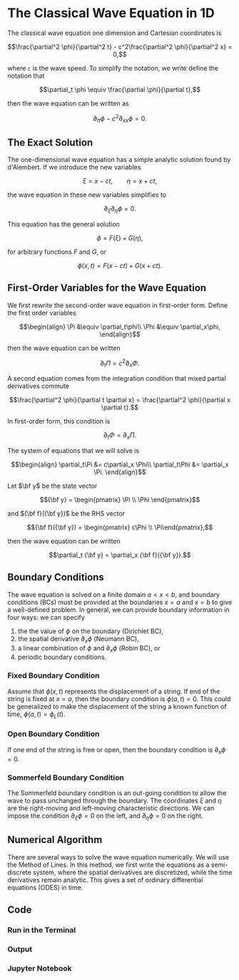 # The Classical Wave Equation in 1D

The classical wave equation one dimension and Cartesian coordinates is
```math
\frac{\partial^2 \phi}{\partial^2 t} - c^2\frac{\partial^2 \phi}{\partial^2 x} = 0,
```
where ``c`` is the wave speed. To simplify the notation, 
we write define the notation that
```math
\partial_t \phi \equiv \frac{\partial \phi}{\partial t},
```
then the wave equation can be written as
```math
\partial_{tt}\phi - c^2\partial_{xx}\phi = 0.
```

## The Exact Solution

The one-dimensional wave equation has a simple analytic solution found by
d'Alembert.  If we introduce the new variables
```math
\xi = x - ct, \qquad \eta = x + ct,
```
the wave equation in these new variables simplifies to
```math
\partial_{\xi}\partial_{\eta} \phi= 0.
```
This equation has the general solution
```math
\phi = F(\xi) + G(\eta),
```
for arbitrary functions $F$ and $G$, or
```math
\phi(x,t) = F(x - ct) + G(x + ct).
```

## First-Order Variables for the Wave Equation

We first rewrite the second-order wave equation in first-order form.
Define the first order variables
```math
\begin{align}
\Pi &\equiv \partial_t\phi\\
\Phi &\equiv \partial_x\phi,
\end{align}
```
then the wave equation can be written
```math
\partial_t\Pi = c^2\partial_x\Phi.
```
A second equation comes from the integration condition that 
mixed partial derivatives commute
```math
\frac{\partial^2 \phi}{\partial t \partial x} = \frac{\partial^2 \phi}{\partial x \partial t}.
```
In first-order form, this condition is
```math
\partial_t\Phi = \partial_x\Pi.
```
The system of equations that we will solve is
```math
\begin{align}
\partial_t\Pi &= c\partial_x \Phi\\
\partial_t\Phi &= \partial_x \Pi.
\end{align}
```
Let $\bf y$ be the state vector
```math
{\bf y} = \begin{pmatrix} \Pi \\ \Phi \end{pmatrix}
```
and ${\bf f}({\bf y})$ be the RHS vector
```math
{\bf f}({\bf y}) = \begin{pmatrix} c\Phi \\ \Pi\end{pmatrix},
```
then the wave equation can be written
```math
\partial_t {\bf y} = \partial_x {\bf f}({\bf y}).
```


## Boundary Conditions

The wave equation is solved on a finite domain $a < x < b$, and 
boundary conditions (BCs) must be provided at the boundaries $x=a$ and $x=b$
to give a well-defined problem.  In general, we can provide boundary
information in four ways:  we can specify 
  1. the the value of $\phi$ on the boundary (Dirichlet BC), 
  2. the spatial derivative $\partial_x \phi$ (Neumann BC), 
  3. a linear combination of $\phi$ and $\partial_x \phi$ (Robin BC), or
  4. periodic boundary conditions.

### Fixed Boundary Condition

Assume that $\phi(x,t)$ represents the displacement of a string.  If 
end of the string is fixed at $x=a$, then the boundary condition is 
$\phi(a,t) = 0$.  This could be generalized to make the displacement of the
string a known function of time, $\phi(a,t) = \phi_L(t)$.


### Open Boundary Condition

If one end of the string is free or open, then the boundary condition
is $\partial_x \phi = 0$.

### Sommerfeld Boundary Condition

The Sommerfeld boundary condition is an out-going condition to allow the
wave to pass unchanged through the boundary.
The coordinates $\xi$ and $\eta$ are the right-moving and left-moving
characteristic directions.
We can impose the condition $\partial_\xi \phi = 0$ on the left, and 
$\partial_\eta \phi= 0$ on the right.


## Numerical Algorithm

There are several ways to solve the wave equation numerically.  We will
use the Method of Lines.  In this method, we first write the equations
as a semi-discrete system, where the spatial derivatives are discretized,
while the time derivatives remain analytic.  This gives a set of ordinary
differential equations (ODES) in time.



## Code

### Run in the Terminal

### Output

### Jupyter Notebook
